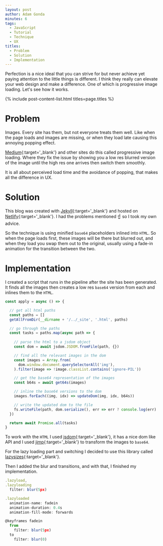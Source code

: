```yaml
---
layout: post
author: Adam Gonda
minutes: 6
tags:
  - JavaScript
  - Tutorial
  - Technique
  - UX
titles:
  - Problem
  - Solution
  - Implementation
---
```


Perfection is a nice ideal that you can strive for but never achieve
yet paying attention to the little things is different. I think they
really can elevate your web design and make a difference.
One of which is progressive image loading. Let's see how it works.

{% include post-content-list.html titles=page.titles %}

# Problem

Images. Every site has them, but not everyone treats them well.
Like when the page loads and images are missing, or when they load late
causing this annoying popping effect.

[Medium](https://medium.com/){:target='_blank'} and other sites do this
called progressive image loading. Where they fix the issue by showing you a low res blurred
version of the image until the high res one arrives then switch them smoothly.

It is all about perceived load time and the avoidance
of popping, that makes all the difference in UX.

# Solution

This blog was created with [Jekyll](https://jekyllrb.com/){:target='_blank'} and hosted on [Netlify](https://jekyllrb.com/){:target='_blank'}.
I had the problems mentioned ☝️ so I took my own advice.

So the technique is using minified `base64` placeholders
inlined into `HTML`. So when the page loads first, these images will be there
but blurred out, and when they load you swap them out to the original,
usually using a fade-in animation for the transition between the two.

# Implementation

I created a script that runs in the pipeline after the site has been generated.
It finds all the images then creates a low res `base64` version from each and inlines them to the `HTML`.

```js
const apply = async () => {

  // get all html paths
  const paths = []
  getAllFromDir(__dirname + '/../_site', '.html', paths)

  // go through the paths
  const tasks = paths.map(async path => {
    
    // parse the html to a jsdom object
    const dom = await jsdom.JSDOM.fromFile(path, {})

    // find all the relevant images in the dom
    const images = Array.from(
      dom.window.document.querySelectorAll('img'),
    ).filter(image => !image.classList.contains('ignore-PIL'))

    // get the base64 representation of the images
    const b64s = await get64s(images)

    // inline the base64 versions to the dom
    images.forEach((img, idx) => updateDom(img, idx, b64s))

    // write the updated dom to the file
    fs.writeFile(path, dom.serialize(), err => err ? console.log(err) : null) // prettier-ignore
  })

  return await Promise.all(tasks)
}
```

To work with the `HTML` I used [jsdom](https://github.com/jsdom/jsdom){:target='_blank'}, it has a nice dom like API
and I used [jimp](https://github.com/oliver-moran/jimp){:target='_blank'} to transform the images to `base64`.

For the lazy loading part and switching I decided to use this library called [lazysizes](https://github.com/aFarkas/lazysizes){:target='_blank'}.

Then I added the blur and transitions, and with that, I finished my implementation.

```js
.lazyload,
.lazyloading
  filter: blur(5px)

.lazyloaded
  animation-name: fadein
  animation-duration: 0.4s
  animation-fill-mode: forwards

@keyframes fadein
  from
    filter: blur(5px)
  to
    filter: blur(0)
```

